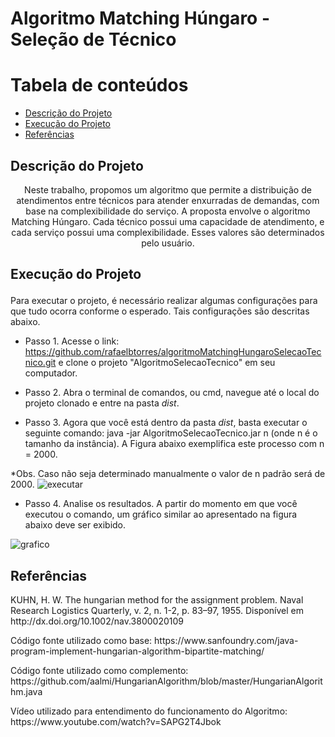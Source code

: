# Algoritmo Matching Húngaro - Seleção de Técnico

Tabela de conteúdos
=================
<!--ts-->
   * [Descrição do Projeto](#Descrição-do-Projeto)
   * [Execução do Projeto](#execução)
   * [Referências](#referências)
<!--te-->

## Descrição do Projeto

<p align="center"> Neste trabalho, propomos um algoritmo que permite a distribuição de atendimentos entre técnicos para atender enxurradas de demandas, com base na complexibilidade do serviço. A proposta envolve o algoritmo Matching Húngaro. Cada técnico possui uma capacidade de atendimento, e cada serviço possui uma complexibilidade. Esses valores são determinados pelo usuário.

## Execução do Projeto </p>

<p> Para executar o projeto, é necessário realizar algumas configurações para que tudo ocorra conforme o esperado. Tais configurações são descritas abaixo.
  
  * Passo 1. Acesse o link:  https://github.com/rafaelbtorres/algoritmoMatchingHungaroSelecaoTecnico.git e clone o projeto "AlgoritmoSelecaoTecnico"  em seu computador.
  
  * Passo 2. Abra o terminal de comandos, ou cmd, navegue até o local do projeto clonado e entre na pasta *dist*. 
  
  * Passo 3. Agora que você está dentro da pasta *dist*, basta executar o seguinte comando: java -jar AlgoritmoSelecaoTecnico.jar n (onde n é o tamanho da instância).
  A Figura abaixo exemplifica este processo com n = 2000.
  
  *Obs. Caso não seja determinado manualmente o valor de n padrão será de 2000.
  <img alt="executar" title="#Exemplo de execução" src="https://github.com/rafaelbtorres/algoritmoMathingUngaroSelecaoTecnico/blob/master/imgs/executar.png?raw=true" />

  * Passo 4. Analise os resultados. A partir do momento em que você executou o comando, um gráfico similar ao apresentado na figura abaixo deve ser exibido.
  <img alt="grafico" title="#Exemplo de gráfico resultante" src="https://github.com/rafaelbtorres/algoritmoMathingUngaroSelecaoTecnico/blob/master/imgs/analitica2.png?raw=true" />
</p>

## Referências
<p>KUHN, H. W. The hungarian method for the assignment problem. Naval Research Logistics Quarterly, v. 2, n. 1-2, p. 83–97, 1955. Disponível em http://dx.doi.org/10.1002/nav.3800020109</p>

<p>Código fonte utilizado como base: https://www.sanfoundry.com/java-program-implement-hungarian-algorithm-bipartite-matching/ </p>


<p>Código fonte utilizado como complemento: https://github.com/aalmi/HungarianAlgorithm/blob/master/HungarianAlgorithm.java</p>


<p>Vídeo utilizado para entendimento do funcionamento do Algoritmo: https://www.youtube.com/watch?v=SAPG2T4Jbok</p>

